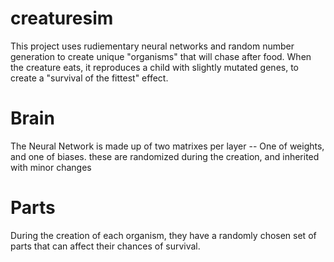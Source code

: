 # creaturesim
This project uses rudiementary neural networks and random number generation to create unique "organisms" that will chase after food. When the creature eats, it reproduces a child with slightly mutated genes, to create a "survival of the fittest" effect.
# Brain
The Neural Network is made up of two matrixes per layer -- One of weights, and one of biases. these are randomized during the creation, and inherited with minor changes 
# Parts
During the creation of each organism, they have a randomly chosen set of parts that can affect their chances of survival.
